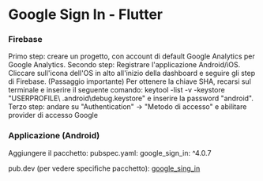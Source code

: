 # Google Sign In - Flutter

### Firebase
Primo step: creare un progetto, con account di default Google Analytics per Google Analytics.
Secondo step: Registrare l'applicazione Android/iOS. Cliccare sull'icona dell'OS in alto all'inizio della dashboard e seguire gli step di Firebase. (Passaggio importante) Per ottenere la chiave SHA, recarsi sul terminale e inserire il seguente comando:
keytool -list -v -keystore "USERPROFILE\ .android\debug.keystore" e inserire la password "android".
Terzo step: andare su "Authentication" -> "Metodo di accesso" e abilitare provider di accesso Google

### Applicazione (Android)
Aggiungere il pacchetto:
pubspec.yaml:
  google_sign_in: ^4.0.7

pub.dev (per vedere specifiche pacchetto): [google_sing_in](https://pub.dev/packages/google_sign_in#-readme-tab-)
